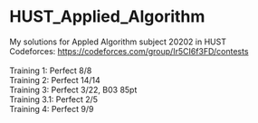 # HUST_Applied_Algorithm
My solutions for Appled Algorithm subject 20202 in HUST </br>
Codeforces: https://codeforces.com/group/Ir5CI6f3FD/contests </br></br>
Training 1: Perfect 8/8 </br>
Training 2: Perfect 14/14 </br>
Training 3: Perfect 3/22, B03 85pt </br>
Training 3.1: Perfect 2/5 </br>
Training 4: Perfect 9/9 </br>
